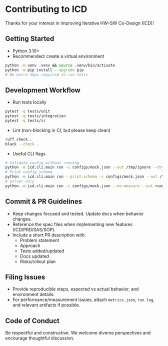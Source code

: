 # Contributing to ICD

Thanks for your interest in improving Iterative HW–SW Co-Design (ICD)!

## Getting Started

- Python 3.10+
- Recommended: create a virtual environment

```bash
python -m venv .venv && source .venv/bin/activate
python -m pip install --upgrade pip
# No extra deps required to run tests
```

## Development Workflow

- Run tests locally

```bash
pytest -q tests/unit
pytest -q tests/integration
pytest -q tests/ir
```

- Lint (non-blocking in CI, but please keep clean)

```bash
ruff check .
black --check .
```

- Useful CLI flags

```bash
# Validate config without running
python -m icd.cli.main run -c configs/mock.json --out /tmp/ignore --dry-run
# Print config schema
python -m icd.cli.main run --print-schema -c configs/mock.json --out /tmp/ignore
# Solver only
python -m icd.cli.main run -c configs/mock.json --no-measure --out runs/solver_only
```

## Commit & PR Guidelines

- Keep changes focused and tested. Update docs when behavior changes.
- Reference the spec files when implementing new features (ICD/PRD/SAS/SOP).
- Include a short PR description with:
  - Problem statement
  - Approach
  - Tests added/updated
  - Docs updated
  - Risks/rollout plan

## Filing Issues

- Provide reproducible steps, expected vs actual behavior, and environment details.
- For performance/measurement issues, attach `metrics.json`, `run.log`, and relevant artifacts if possible.

## Code of Conduct

Be respectful and constructive. We welcome diverse perspectives and encourage thoughtful discussion.


